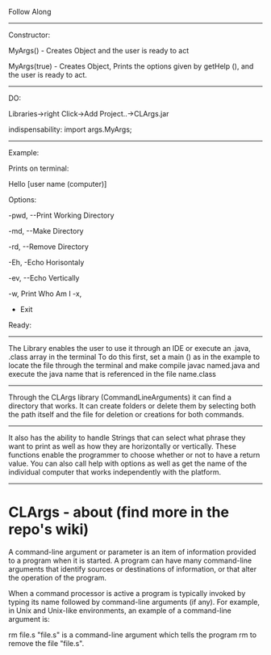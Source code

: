 Follow Along

---------------------------

Constructor:

MyArgs() - Creates Object and the user is ready to act

MyArgs(true) - Creates Object, Prints the options given by getHelp (), and the user is ready to act.

---------------------------

DO:

Libraries->right Click->Add Project..->CLArgs.jar

indispensability: import args.MyArgs;

-----------------------------------

Example:
 
Prints on terminal:

 Hello [user name (computer)]
 
Options:

-pwd, --Print Working Directory

-md, --Make Directory

-rd, --Remove Directory

-Eh, -Echo Horisontaly

-ev, --Echo Vertically

-w, Print Who Am I -x, 

- Exit


Ready:

-------------------------------

The Library enables the user to use it through an IDE or execute an .java, .class array in the terminal
To do this first, set a main () as in the example to locate the file through the terminal and make compile javac named.java and execute the java name that is referenced in the file name.class

-------------------------------
Through the CLArgs library (CommandLineArguments) it can find a directory that works.
It can create folders or delete them by selecting both the path itself and the file for deletion or creations for both commands.

--------------------------------

It also has the ability to handle Strings that can select what phrase they want to print as well as how they are horizontally or vertically. These functions enable the programmer to choose whether or not to have a return value.
You can also call help with options as well as get the name of the individual computer that works independently with the platform.

------------------------------

# CLArgs - about (find more in the repo's wiki)

A command-line argument or parameter is an item of information provided to a program when it is started. A program can have many command-line arguments that identify sources or destinations of information, or that alter the operation of the program.

When a command processor is active a program is typically invoked by typing its name followed by command-line arguments (if any). For example, in Unix and Unix-like environments, an example of a command-line argument is:

rm file.s
"file.s" is a command-line argument which tells the program rm to remove the file "file.s".
